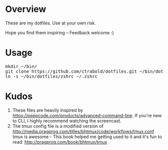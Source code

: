 # Overview

These are my dotfiles. Use at your own risk.

Hope you find them inspiring – Feedback welcome :)

# Usage

<pre>
mkdir ~/bin/
git clone https://github.com/ctrabold/dotfiles.git ~/bin/dotfiles
ln -s ~/bin/dotfiles/zshrc ~/.zshrc
</pre>

# Kudos

1. These files are heavily inspired by https://peepcode.com/products/advanced-command-line.
If you're new to CLI, I highly recommend watching the screencast.
2. The tmux config file is a modified version of http://media.pragprog.com/titles/bhtmux/code/workflows/tmux.conf
tmux is awesome - This book helped me getting used to it and it's fun to read: http://pragprog.com/book/bhtmux/tmux
